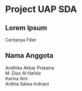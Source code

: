 # Project UAP SDA
## Lorem Ipsum
Ceritanya Filler
## Nama Anggota
Andhika Akbar Pratama
<br/> M. Diaz Al Hafidz
<br/> Karina Aini
<br/> Ardhia Salwa Indriani

